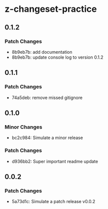 # z-changeset-practice

## 0.1.2

### Patch Changes

- 8b9eb7b: add documentation
- 8b9eb7b: update console log to version 0.1.2

## 0.1.1

### Patch Changes

- 74a5deb: remove missed gitignore

## 0.1.0

### Minor Changes

- bc2c984: Simulate a minor release

### Patch Changes

- d936bb2: Super important readme update

## 0.0.2

### Patch Changes

- 5a73d1c: Simulate a patch release v0.0.2
